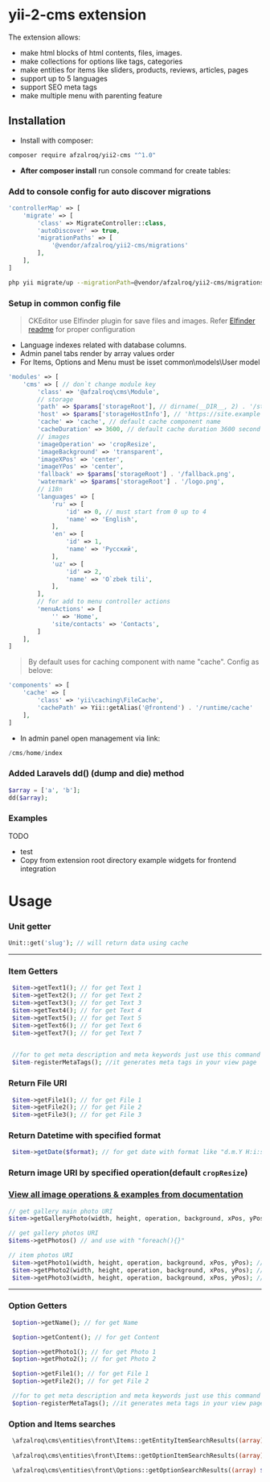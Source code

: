 # yii-2-cms extension

The extension allows:

- make html blocks of html contents, files, images.
- make collections for options like tags, categories
- make entities for items like sliders, products, reviews, articles, pages
- support up to 5 languages
- support SEO meta tags
- make multiple menu with parenting feature

## Installation

- Install with composer:

```bash
composer require afzalroq/yii2-cms "^1.0"
```

- **After composer install** run console command for create tables:

### Add to console config for auto discover migrations

```php
'controllerMap' => [
    'migrate' => [
        'class' => MigrateController::class,
        'autoDiscover' => true,
        'migrationPaths' => [
            '@vendor/afzalroq/yii2-cms/migrations'
        ],
    ],
]
```

```bash
php yii migrate/up --migrationPath=@vendor/afzalroq/yii2-cms/migrations
```

### Setup in common config file

> CKEditor use Elfinder plugin for save files and images. Refer [Elfinder readme](https://github.com/MihailDev/yii2-elfinder) for proper configuration

- Language indexes related with database columns.
- Admin panel tabs render by array values order
- For Items, Options and Menu must be isset common\models\User model

```php
'modules' => [
    'cms' => [ // don`t change module key
        'class' => '@afzalroq\cms\Module',
        // storage
        'path' => $params['storageRoot'], // dirname(__DIR__, 2) . '/storage'
        'host' => $params['storageHostInfo'], // 'https://site.example'    
        'cache' => 'cache', // default cache component name
        'cacheDuration' => 3600, // default cache duration 3600 second
        // images
        'imageOperation' => 'cropResize',
        'imageBackground' => 'transparent',
        'imageXPos' => 'center',
        'imageYPos' => 'center',
        'fallback' => $params['storageRoot'] . '/fallback.png',
        'watermark' => $params['storageRoot'] . '/logo.png',
        // i18n
        'languages' => [
            'ru' => [
                'id' => 0, // must start from 0 up to 4
                'name' => 'English',
            ],
            'en' => [
                'id' => 1,
                'name' => 'Русский',
            ],
            'uz' => [
                'id' => 2,
                'name' => 'O`zbek tili',
            ],
        ],
        // for add to menu controller actions
        'menuActions' => [
            '' => 'Home',
            'site/contacts' => 'Contacts',
        ]
    ],
]
```

> By default uses for caching component with name "cache". Config as belove:

```php
'components' => [
    'cache' => [
        'class' => 'yii\caching\FileCache',
        'cachePath' => Yii::getAlias('@frontend') . '/runtime/cache'
    ],
]
```

- In admin panel open management via link:

```php
/cms/home/index
```

### Added Laravels dd() (dump and die) method

```php
$array = ['a', 'b'];
dd($array);
```

### Examples

TODO
- test
- Copy from extension root directory example widgets for frontend integration

# Usage

### Unit getter

```php
Unit::get('slug'); // will return data using cache
```

---

### Item Getters

```php
 $item->getText1(); // for get Text 1
 $item->getText2(); // for get Text 2
 $item->getText3(); // for get Text 3
 $item->getText4(); // for get Text 4
 $item->getText5(); // for get Text 5
 $item->getText6(); // for get Text 6
 $item->getText7(); // for get Text 7
 

 //for to get meta description and meta keywords just use this command below:
 $item-registerMetaTags(); //it generates meta tags in your view page
```

### Return File URI

```php
 $item->getFile1(); // for get File 1
 $item->getFile2(); // for get File 2
 $item->getFile3(); // for get File 3 
```

### Return Datetime with specified format

```php
 $item->getDate($format); // for get date with format like "d.m.Y H:i:s"
 ```

### Return image URI by specified operation(default `cropResize`)

### [View all image operations & examples from documentation](https://github.com/Gregwar/Image#usage)

```php
// get gallery main photo URI
$item->getGalleryPhoto(width, height, operation, background, xPos, yPos)

// get gallery photos URI
$items->getPhotos() // and use with "foreach(){}"

// item photos URI
 $item->getPhoto1(width, height, operation, background, xPos, yPos); // for get Photo 1
 $item->getPhoto2(width, height, operation, background, xPos, yPos); // for get Photo 2
 $item->getPhoto3(width, height, operation, background, xPos, yPos); // for get Photo 3
```

---

### Option Getters

```php
 $option->getName(); // for get Name

 $option->getContent(); // for get Content

 $option->getPhoto1(); // for get Photo 1
 $option->getPhoto2(); // for get Photo 2

 $option->getFile1(); // for get File 1
 $option->getFile2(); // for get File 2

 //for to get meta description and meta keywords just use this command below:
 $option-registerMetaTags(); //it generates meta tags in your view page
```

### Option and Items searches

```php
 \afzalroq\cms\entities\front\Items::getEntityItemSearchResults((array) $entitySlugs, $search); // get search results with entity and items
 
 \afzalroq\cms\entities\front\Items::getOptionItemSearchResults((array) $optionSlugs, $search); // get search results with option and items

 \afzalroq\cms\entities\front\Options::getOptionSearchResults((array) $optionSlugs, $search); // get search results with options
 
```
